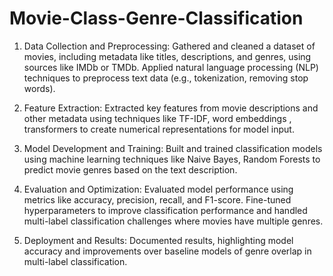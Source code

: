 # Movie-Class-Genre-Classification
1) Data Collection and Preprocessing: Gathered and cleaned a dataset of movies, including metadata like titles, descriptions, and genres, using sources like IMDb or TMDb. Applied natural language processing (NLP) techniques to preprocess text data (e.g., tokenization, removing stop words).

2) Feature Extraction: Extracted key features from movie descriptions and other metadata using techniques like TF-IDF, word embeddings , transformers  to create numerical representations for model input.

3) Model Development and Training: Built and trained classification models using machine learning techniques like Naive Bayes, Random Forests to predict movie genres based on the text description.

4) Evaluation and Optimization: Evaluated model performance using metrics like accuracy, precision, recall, and F1-score. Fine-tuned hyperparameters to improve classification performance and handled multi-label classification challenges where movies have multiple genres.

5) Deployment and Results:  Documented results, highlighting model accuracy and improvements over baseline models of genre overlap in multi-label classification.
